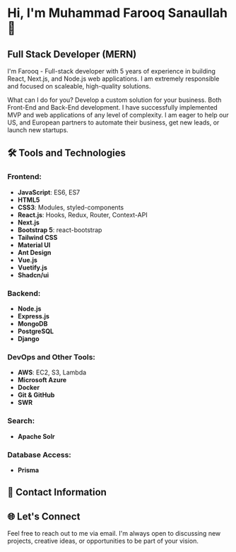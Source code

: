 # Hi, I'm Muhammad Farooq Sanaullah 👋

## Full Stack Developer (MERN)

I'm Farooq - Full-stack developer with 5 years of experience in building React, Next.js, and Node.js web applications. I am extremely responsible and focused on scaleable, high-quality solutions. 

What can I do for you? Develop a custom solution for your business. Both Front-End and Back-End development. I have successfully implemented MVP and web applications of any level of complexity. I am eager to help our US, and European partners to automate their business, get new leads, or launch new startups.

## 🛠️ Tools and Technologies

### Frontend:
- **JavaScript**: ES6, ES7
- **HTML5**
- **CSS3**: Modules, styled-components
- **React.js**: Hooks, Redux, Router, Context-API
- **Next.js**
- **Bootstrap 5**: react-bootstrap
- **Tailwind CSS**
- **Material UI**
- **Ant Design**
- **Vue.js**
- **Vuetify.js**
- **Shadcn/ui**

### Backend:
- **Node.js**
- **Express.js**
- **MongoDB**
- **PostgreSQL**
- **Django**

### DevOps and Other Tools:
- **AWS**: EC2, S3, Lambda
- **Microsoft Azure**
- **Docker**
- **Git & GitHub**
- **SWR**

### Search:
- **Apache Solr**

### Database Access:
- **Prisma**

## 📧 Contact Information

## 🌐 Let's Connect

Feel free to reach out to me via email. I'm always open to discussing new projects, creative ideas, or opportunities to be part of your vision.
